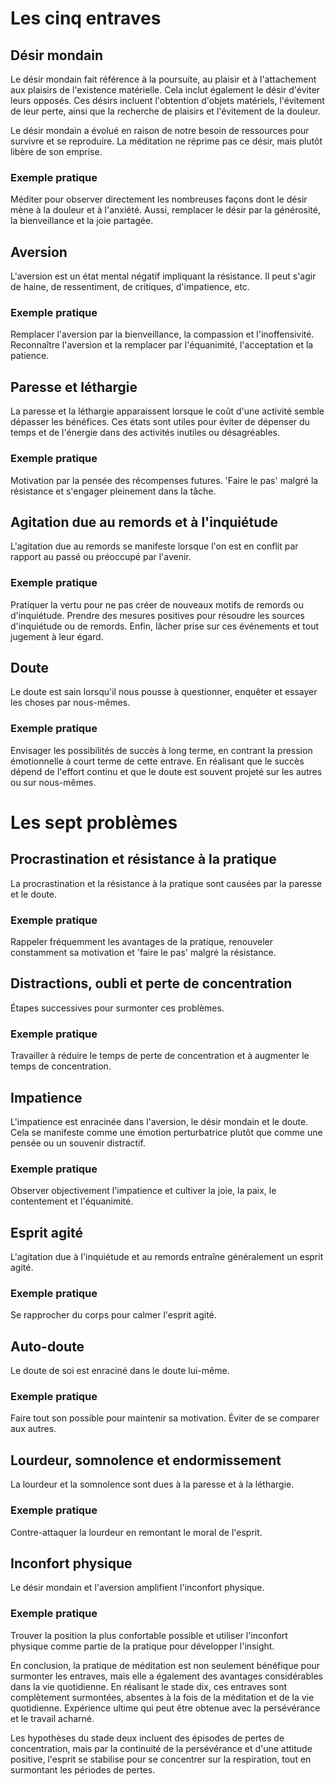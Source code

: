 # Les cinq entraves

## Désir mondain
Le désir mondain fait référence à la poursuite, au plaisir et à l'attachement aux plaisirs de l'existence matérielle. Cela inclut également le désir d'éviter leurs opposés. Ces désirs incluent l'obtention d'objets matériels, l'évitement de leur perte, ainsi que la recherche de plaisirs et l'évitement de la douleur. 

Le désir mondain a évolué en raison de notre besoin de ressources pour survivre et se reproduire. La méditation ne réprime pas ce désir, mais plutôt libère de son emprise. 

### Exemple pratique
Méditer pour observer directement les nombreuses façons dont le désir mène à la douleur et à l'anxiété. Aussi, remplacer le désir par la générosité, la bienveillance et la joie partagée.

## Aversion
L'aversion est un état mental négatif impliquant la résistance. Il peut s'agir de haine, de ressentiment, de critiques, d'impatience, etc. 

### Exemple pratique
Remplacer l'aversion par la bienveillance, la compassion et l'inoffensivité. Reconnaître l'aversion et la remplacer par l'équanimité, l'acceptation et la patience.  

## Paresse et léthargie
La paresse et la léthargie apparaissent lorsque le coût d'une activité semble dépasser les bénéfices. Ces états sont utiles pour éviter de dépenser du temps et de l'énergie dans des activités inutiles ou désagréables. 

### Exemple pratique
Motivation par la pensée des récompenses futures. 'Faire le pas' malgré la résistance et s'engager pleinement dans la tâche.

## Agitation due au remords et à l'inquiétude
L'agitation due au remords se manifeste lorsque l'on est en conflit par rapport au passé ou préoccupé par l'avenir.

### Exemple pratique
Pratiquer la vertu pour ne pas créer de nouveaux motifs de remords ou d'inquiétude. Prendre des mesures positives pour résoudre les sources d'inquiétude ou de remords. Enfin, lâcher prise sur ces événements et tout jugement à leur égard.

## Doute
Le doute est sain lorsqu'il nous pousse à questionner, enquêter et essayer les choses par nous-mêmes.

### Exemple pratique
Envisager les possibilités de succès à long terme, en contrant la pression émotionnelle à court terme de cette entrave. En réalisant que le succès dépend de l'effort continu et que le doute est souvent projeté sur les autres ou sur nous-mêmes.

# Les sept problèmes

## Procrastination et résistance à la pratique
La procrastination et la résistance à la pratique sont causées par la paresse et le doute. 

### Exemple pratique
Rappeler fréquemment les avantages de la pratique, renouveler constamment sa motivation et 'faire le pas' malgré la résistance.

## Distractions, oubli et perte de concentration
Étapes successives pour surmonter ces problèmes.

### Exemple pratique
Travailler à réduire le temps de perte de concentration et à augmenter le temps de concentration.

## Impatience
L'impatience est enracinée dans l'aversion, le désir mondain et le doute. Cela se manifeste comme une émotion perturbatrice plutôt que comme une pensée ou un souvenir distractif.

### Exemple pratique
Observer objectivement l'impatience et cultiver la joie, la paix, le contentement et l'équanimité.

## Esprit agité
L'agitation due à l'inquiétude et au remords entraîne généralement un esprit agité.

### Exemple pratique
Se rapprocher du corps pour calmer l'esprit agité.

## Auto-doute
Le doute de soi est enraciné dans le doute lui-même.

### Exemple pratique
Faire tout son possible pour maintenir sa motivation. Éviter de se comparer aux autres. 

## Lourdeur, somnolence et endormissement
La lourdeur et la somnolence sont dues à la paresse et à la léthargie.

### Exemple pratique
Contre-attaquer la lourdeur en remontant le moral de l'esprit.

## Inconfort physique
Le désir mondain et l'aversion amplifient l'inconfort physique.

### Exemple pratique
Trouver la position la plus confortable possible et utiliser l'inconfort physique comme partie de la pratique pour développer l'insight. 

En conclusion, la pratique de méditation est non seulement bénéfique pour surmonter les entraves, mais elle a également des avantages considérables dans la vie quotidienne. En réalisant le stade dix, ces entraves sont complètement surmontées, absentes à la fois de la méditation et de la vie quotidienne. Expérience ultime qui peut être obtenue avec la persévérance et le travail acharné.

Les hypothèses du stade deux incluent des épisodes de pertes de concentration, mais par la continuité de la persévérance et d'une attitude positive, l'esprit se stabilise pour se concentrer sur la respiration, tout en surmontant les périodes de pertes.